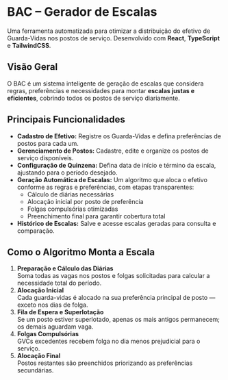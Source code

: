 # BAC – Gerador de Escalas

Uma ferramenta automatizada para otimizar a distribuição do efetivo de Guarda-Vidas nos postos de serviço. Desenvolvido com **React**, **TypeScript** e **TailwindCSS**.

## Visão Geral

O BAC é um sistema inteligente de geração de escalas que considera regras, preferências e necessidades para montar **escalas justas e eficientes**, cobrindo todos os postos de serviço diariamente.

## Principais Funcionalidades

- **Cadastro de Efetivo:** Registre os Guarda-Vidas e defina preferências de postos para cada um.
- **Gerenciamento de Postos:** Cadastre, edite e organize os postos de serviço disponíveis.
- **Configuração de Quinzena:** Defina data de início e término da escala, ajustando para o período desejado.
- **Geração Automática de Escalas:** Um algoritmo que aloca o efetivo conforme as regras e preferências, com etapas transparentes:
  - Cálculo de diárias necessárias
  - Alocação inicial por posto de preferência
  - Folgas compulsórias otimizadas
  - Preenchimento final para garantir cobertura total
- **Histórico de Escalas:** Salve e acesse escalas geradas para consulta e comparação.

## Como o Algoritmo Monta a Escala

1. **Preparação e Cálculo das Diárias**  
   Soma todas as vagas nos postos e folgas solicitadas para calcular a necessidade total do período.
2. **Alocação Inicial**  
   Cada guarda-vidas é alocado na sua preferência principal de posto — exceto nos dias de folga.
3. **Fila de Espera e Superlotação**  
   Se um posto estiver superlotado, apenas os mais antigos permanecem; os demais aguardam vaga.
4. **Folgas Compulsórias**  
   GVCs excedentes recebem folga no dia menos prejudicial para o serviço.
5. **Alocação Final**  
   Postos restantes são preenchidos priorizando as preferências secundárias.

